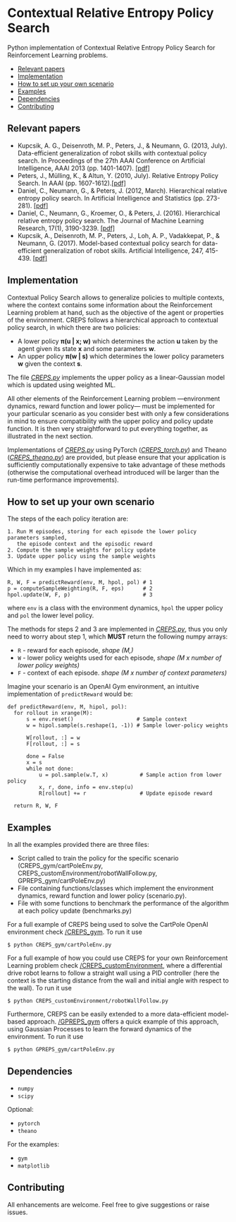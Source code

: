 # Contextual Relative Entropy Policy Search

Python implementation of Contextual Relative Entropy Policy Search for Reinforcement Learning problems.

- [Relevant papers](#relevant-papers)
- [Implementation](#implementation)
- [How to set up your own scenario](#how-to-set-up-your-own-scenario)
- [Examples](#examples)
- [Dependencies](#dependencies)
- [Contributing](#contributing)

## Relevant papers
 * Kupcsik, A. G., Deisenroth, M. P., Peters, J., & Neumann, G. (2013, July). Data-efficient generalization of robot skills with contextual policy search. In Proceedings of the 27th AAAI Conference on Artificial Intelligence, AAAI 2013 (pp. 1401-1407). [[pdf]](https://www.aaai.org/ocs/index.php/AAAI/AAAI13/paper/viewFile/6322/6842)
 * Peters, J., Mülling, K., & Altun, Y. (2010, July). Relative Entropy Policy Search. In AAAI (pp. 1607-1612).[[pdf]](http://www.aaai.org/ocs/index.php/AAAI/AAAI10/paper/viewFile/1851/2264)
 * Daniel, C., Neumann, G., & Peters, J. (2012, March). Hierarchical relative entropy policy search. In Artificial Intelligence and Statistics (pp. 273-281). [[pdf]](http://www.jmlr.org/proceedings/papers/v22/daniel12/daniel12.pdf)
 * Daniel, C., Neumann, G., Kroemer, O., & Peters, J. (2016). Hierarchical relative entropy policy search. The Journal of Machine Learning Research, 17(1), 3190-3239. [[pdf]](http://www.jmlr.org/papers/volume17/15-188/15-188.pdf)
 * Kupcsik, A., Deisenroth, M. P., Peters, J., Loh, A. P., Vadakkepat, P., & Neumann, G. (2017). Model-based contextual policy search for data-efficient generalization of robot skills. Artificial Intelligence, 247, 415-439. [[pdf]](http://eprints.lincoln.ac.uk/25774/1/Kupcsik_AIJ_2015.pdf)

## Implementation

Contextual Policy Search allows to generalize policies to multiple contexts, where the context contains some information about the Reinforcement Learning problem at hand, such as the objective of the agent or properties of the environment. CREPS follows a hierarchical approach to contextual policy search, in which there are two policies:
 * A lower policy __&pi;(u | x; w)__ which determines the action __u__ taken by the agent given its state __x__ and some parameters __w__.
 * An upper policy __&pi;(w | s)__  which determines the lower policy parameters __w__ given the context __s__.

The file [*CREPS.py*](CREPS.py) implements the upper policy as a linear-Gaussian model which is updated using weighted ML.

All other elements of the Reinforcement Learning problem &mdash;environment dynamics, reward function and lower policy&mdash; must be implemented for your particular scenario as you consider best with only a few considerations in mind to ensure compatibility with the upper policy and policy update function. It is then very straightforward to put everything together, as illustrated in the next section.

Implementations of [*CREPS.py*](CREPS.py) using PyTorch ([*CREPS_torch.py*](CREPS_torch.py)) and Theano ([*CREPS_theano.py*](CREPS_theano.py)) are provided, but please ensure that your application is sufficiently computationally expensive to take advantage of these methods (otherwise the computational overhead introduced will be larger than the run-time performance improvements).

## How to set up your own scenario

The steps of the each policy iteration are:

```
1. Run M episodes, storing for each episode the lower policy parameters sampled,
   the episode context and the episodic reward
2. Compute the sample weights for policy update
3. Update upper policy using the sample weights
```

Which in my examples I have implemented as:

```
R, W, F = predictReward(env, M, hpol, pol) # 1
p = computeSampleWeighting(R, F, eps)      # 2
hpol.update(W, F, p)                       # 3
```
where ``env`` is a class with the environment dynamics, ``hpol`` the upper policy and ``pol`` the lower level policy.

The methods for steps 2 and 3 are implemented in [*CREPS.py*](CREPS.py), thus you only need to worry about step 1, which __MUST__ return the following numpy arrays:
 * ``R`` - reward for each episode, *shape (M,)*
 * ``W`` - lower policy weights used for each episode, *shape (M x number of lower policy weights)*
 * ``F`` - context of each episode. *shape (M x number of context parameters)*

Imagine your scenario is an OpenAI Gym environment, an intuitive implementation of ``predictReward`` would be:

```
def predictReward(env, M, hipol, pol):
  for rollout in xrange(M):
      s = env.reset()                    # Sample context
      w = hipol.sample(s.reshape(1, -1)) # Sample lower-policy weights

      W[rollout, :] = w
      F[rollout, :] = s

      done = False
      x = s
      while not done:
          u = pol.sample(w.T, x)          # Sample action from lower policy
          x, r, done, info = env.step(u)
          R[rollout] += r                 # Update episode reward

  return R, W, F
  ```

## Examples

In all the examples provided there are three files:
 * Script called to train the policy for the specific scenario (CREPS_gym/cartPoleEnv.py, CREPS_customEnvironment/robotWallFollow.py, GPREPS_gym/cartPoleEnv.py)
 * File containing functions/classes which implement the environment dynamics, reward function and lower policy (scenario.py).
 * File with some functions to benchmark the performance of the algorithm at each policy update (benchmarks.py)

For a full example of CREPS being used to solve the CartPole OpenAI environment check [/CREPS_gym](/CREPS_gym). To run it use
```
$ python CREPS_gym/cartPoleEnv.py
```

For a full example of how you could use CREPS for your own Reinforcement Learning problem check [/CREPS_customEnvironment](/CREPS_customEnvironment), where a differential drive robot learns to follow a straight wall using a PID controller (here the context is the starting distance from the wall and initial angle with respect to the wall). To run it use
```
$ python CREPS_customEnvironment/robotWallFollow.py
```

Furthermore, CREPS can be easily extended to a more data-efficient model-based approach. [/GPREPS_gym](/GPREPS_gym) offers a quick example of this approach, using Gaussian Processes to learn the forward dynamics of the environment. To run it use
```
$ python GPREPS_gym/cartPoleEnv.py
```


## Dependencies
 * ``numpy``
 * ``scipy``


Optional:
 * ``pytorch``
 * ``theano``
 
 For the examples:
 * ```gym```
 * ```matplotlib```

## Contributing

All enhancements are welcome. Feel free to give suggestions or raise issues.
